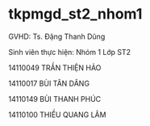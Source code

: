 # tkpmgd_st2_nhom1

GVHD: Ts. Đặng Thanh Dũng


Sinh viên thực hiện: Nhóm 1 Lớp ST2
  
14110049 TRẦN THIỆN HẢO 

14110017 BÙI TÂN DÂNG 

14110149 BÙI THANH PHÚC 

14110100 THIỀU QUANG LÂM
